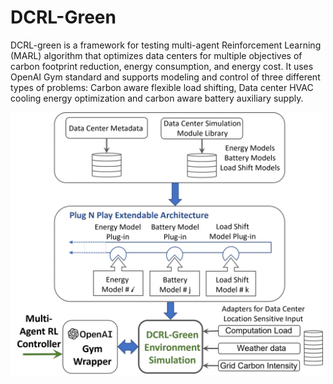 # DCRL-Green
DCRL-green is a framework for testing multi-agent Reinforcement Learning (MARL) algorithm that optimizes data centers for multiple objectives of carbon footprint reduction, energy consumption, and energy cost. It uses OpenAI Gym standard and supports modeling and control of three different types of problems: Carbon aware flexible load shifting, Data center HVAC cooling energy optimization and carbon aware battery auxiliary supply.

<img src="https://github.com/HewlettPackard/dc-rl/blob/main/sphinx/images/DCRL-sim1.png" align="center" width="500" />

